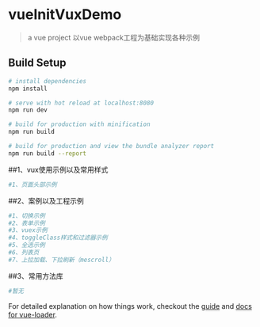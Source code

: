 # vueInitVuxDemo

> a vue project 以vue webpack工程为基础实现各种示例

## Build Setup

``` bash
# install dependencies
npm install

# serve with hot reload at localhost:8080
npm run dev

# build for production with minification
npm run build

# build for production and view the bundle analyzer report
npm run build --report
```
##1、vux使用示例以及常用样式
```bash
#1、页面头部示例
```
##2、案例以及工程示例
```bash
#1、切换示例
#2、表单示例
#3、vuex示例
#4、toggleClass样式和过滤器示例
#5、全选示例
#6、列表页
#7、上拉加载、下拉刷新（mescroll）
```
##3、常用方法库
```bash
#暂无
```

For detailed explanation on how things work, checkout the [guide](http://vuejs-templates.github.io/webpack/) and [docs for vue-loader](http://vuejs.github.io/vue-loader).
